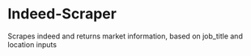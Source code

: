 # Indeed-Scraper
Scrapes indeed and returns market information, based on job_title and location inputs
